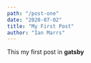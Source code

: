 ```yaml
---
path: "/post-one"
date: "2020-07-02"
title: "My First Post"
author: "Ian Marrs"
---
```


This my first post in **gatsby**
